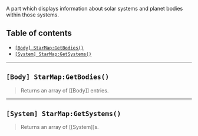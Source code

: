 A part which displays information about solar systems and planet bodies within those systems.

## Table of contents
* [`[Body] StarMap:GetBodies()`](#body-starmapgetbodies)
* [`[System] StarMap:GetSystems()`](#system-starmapgetsystems)

___

## `[Body] StarMap:GetBodies()`

> Returns an array of [[Body]] entries.

___

## `[System] StarMap:GetSystems()`

> Returns an array of [[System]]s.